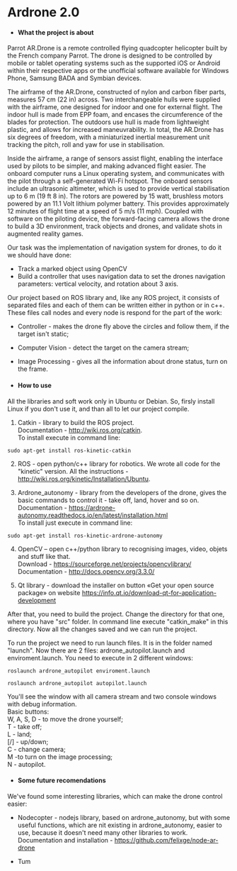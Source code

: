 # Ardrone 2.0

* #### What the project is about

Parrot AR.Drone is a remote controlled flying quadcopter helicopter built by the French company Parrot. The drone is designed to be controlled by mobile or tablet operating systems such as the supported iOS or Android within their respective apps or the unofficial software available for Windows Phone, Samsung BADA and Symbian devices.

The airframe of the AR.Drone, constructed of nylon and carbon fiber parts, measures 57 cm (22 in) across. Two interchangeable hulls were supplied with the airframe, one designed for indoor and one for external flight. The indoor hull is made from EPP foam, and encases the circumference of the blades for protection. The outdoors use hull is made from lightweight plastic, and allows for increased maneuvrability. In total, the AR.Drone has six degrees of freedom, with a miniaturized inertial measurement unit tracking the pitch, roll and yaw for use in stabilisation.

Inside the airframe, a range of sensors assist flight, enabling the interface used by pilots to be simpler, and making advanced flight easier. The onboard computer runs a Linux operating system, and communicates with the pilot through a self-generated Wi-Fi hotspot. The onboard sensors include an ultrasonic altimeter, which is used to provide vertical stabilisation up to 6 m (19 ft 8 in). The rotors are powered by 15 watt, brushless motors powered by an 11.1 Volt lithium polymer battery. This provides approximately 12 minutes of flight time at a speed of 5 m/s (11 mph). Coupled with software on the piloting device, the forward-facing camera allows the drone to build a 3D environment, track objects and drones, and validate shots in augmented reality games.

Our task was the implementation of navigation system for drones, to do it we should have done:
* 	Track a marked object using OpenCV
* 	Build a controller that uses navigation data to set the drones navigation parameters: vertical velocity, and rotation about 3 axis.

Our project based on ROS library and, like any ROS project, it consists of separated files and each of them can be written either in python or in c++. These files call nodes and every node is respond for the part of the work: 

* Controller - makes the drone fly above the circles and follow them, if the target isn't static;
* Computer Vision - detect the target on the camera stream;
* Image Processing - gives all the information about drone status, turn on the frame. 


* #### How to use

All the libraries and soft work only in Ubuntu or Debian. So, firsly install Linux if you don't use it, and than all to let our project compile.

1. Catkin - library to build the ROS project. <br>Documentation - http://wiki.ros.org/catkin. <br>To install execute in command line:

```
sudo apt-get install ros-kinetic-catkin
```

2. ROS - open python/c++  library for robotics. We wrote all code for the "kinetic" version. All the instructions - http://wiki.ros.org/kinetic/Installation/Ubuntu.

3. Ardrone_autonomy - library from the developers of the drone, gives the basic commands to control it - take off, land, hover and so on. <br> Documentation - https://ardrone-autonomy.readthedocs.io/en/latest/installation.html <br> To install just execute in command line:

```
sudo apt-get install ros-kinetic-ardrone-autonomy
```

4. OpenCV – open с++/python library to recognising images, video, objets and stuff like that.<br>
Download - https://sourceforge.net/projects/opencvlibrary/<br>
Documentation - http://docs.opencv.org/3.3.0/<br>

5. Qt library - download the installer on button «Get your open source package» on website https://info.qt.io/download-qt-for-application-development

After that, you need to build the project. Change the directory for that one, where you have "src" folder. In command line execute "catkin_make" in this directory. Now all the changes saved and we can run the project.

To run the project we need to run launch files. It is in the folder named "launch". Now there are 2 files: ardrone_autopilot.launch and enviroment.launch. You need to execute in 2 different windows:

```
roslaunch ardrone_autopilot enviroment.launch
```

```
roslaunch ardrone_autopilot autopilot.launch
```

You'll see the window with all camera stream and two console windows with debug information.<br>
Basic buttons:<br>
W, A, S, D - to move the drone yourself;<br>
T - take off;<br>
L - land;<br>
[/] - up/down;<br>
C - change camera;<br>
M -to turn on the image processing;<br>
N - autopilot.


* #### Some future recomendations

We've found some interesting libraries, which can make the drone control easier:

* Nodecopter - nodejs library, based on ardrone_autonomy, but with some useful functions, which are nit existing in ardrone_autonomy, easier to use, because it doesn't need many other libraries to work.
<br>Documentation and installation - https://github.com/felixge/node-ar-drone

* Tum


  
